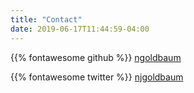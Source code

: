 ```yaml
---
title: "Contact"
date: 2019-06-17T11:44:59-04:00
---
```


{{% fontawesome github %}} [ngoldbaum](https://github.com/ngoldbaum)

{{% fontawesome twitter %}} [njgoldbaum](https://twitter.com/njgoldbaum)
